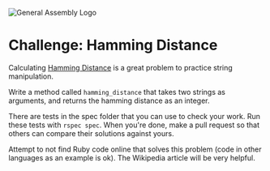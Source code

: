 ![General Assembly Logo](http://i.imgur.com/ke8USTq.png)

# Challenge: Hamming Distance

Calculating [Hamming Distance](http://en.wikipedia.org/wiki/Hamming_distance) is a great problem to practice string manipulation.

Write a method called `hamming_distance` that takes two strings as arguments, and returns the hamming distance as an integer.

There are tests in the spec folder that you can use to check your work. Run these tests with `rspec spec`. When you're done, make a pull request so that others can compare their solutions against yours.

Attempt to not find Ruby code online that solves this problem (code in other languages as an example is ok). The Wikipedia article will be very helpful.

